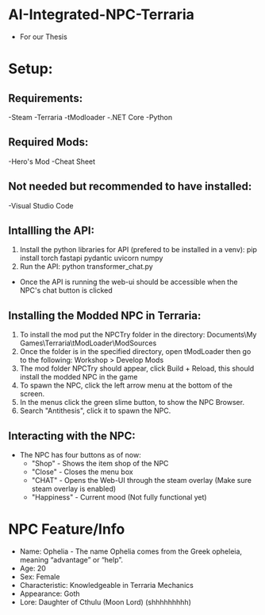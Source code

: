 # AI-Integrated-NPC-Terraria
* For our Thesis

# Setup:

## Requirements:
-Steam
-Terraria
-tModloader
-.NET Core
-Python

## Required Mods:
-Hero's Mod
-Cheat Sheet

## Not needed but recommended to have installed:
-Visual Studio Code


## Intallling the API:
1. Install the python libraries for API (prefered to be installed in a venv): 
	pip install torch fastapi pydantic uvicorn numpy
2. Run the API:
	python transformer_chat.py

- Once the API is running the web-ui should be accessible when the NPC's chat button is clicked

## Installing the Modded NPC in Terraria:
1. To install the mod put the NPCTry folder in the directory:
	Documents\My Games\Terraria\tModLoader\ModSources
2. Once the folder is in the specified directory, open tModLoader then go to the following:
	Workshop > Develop Mods
3. The mod folder NPCTry should appear, click Build + Reload, this should install the modded NPC in the game
4. To spawn the NPC, click the left arrow menu at the bottom of the screen.
5. In the menus click the green slime button,  to show the NPC Browser.
6. Search "Antithesis", click it to spawn the NPC.

## Interacting with the NPC:
- The NPC has four buttons as of now: 
	- "Shop" - Shows the item shop of the NPC
	- "Close" - Closes the menu box
	- "CHAT" - Opens the Web-UI through the steam overlay (Make sure steam overlay is enabled)
	- "Happiness" - Current mood (Not fully functional yet)



# NPC Feature/Info
* Name: Ophelia - The name Ophelia comes from the Greek opheleia, meaning “advantage” or “help”.
* Age: 20
* Sex: Female
* Characteristic: Knowledgeable in Terraria Mechanics
* Appearance: Goth
* Lore: Daughter of Cthulu (Moon Lord) (shhhhhhhhh)
